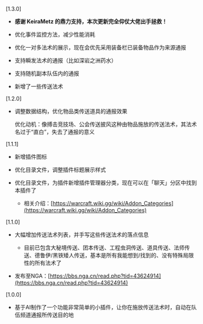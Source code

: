 [1.3.0]

- **感谢 KeiraMetz 的鼎力支持，本次更新完全仰仗大佬出手拯救！**

- 优化事件监控方法，减少性能消耗

- 优化一对多法术的展示，现在会优先采用装备栏已装备物品作为来源通报

- 支持瞬发法术的通报（比如深岩之洲药水）

- 支持随机副本队伍内的通报

- 新增了一些传送法术


[1.2.0]

- 调整数据结构，优化物品类传送道具的通报效果

  优化动机：像搏击竞技场、公会传送披风这种由物品施放的传送法术，其法术名过于“直白”，失去了通报的意义


[1.1.1]

- 新增插件图标

- 优化目录文件，调整插件标题展示样式

- 优化目录文件，为插件新增插件管理器分类，现在可以在「聊天」分区中找到本插件了

  - 相关介绍：[https://warcraft.wiki.gg/wiki/Addon_Categories](https://warcraft.wiki.gg/wiki/Addon_Categories)


[1.1.0]

- 大幅增加传送法术列表，并手写这些传送法术的落点信息

  - 目前已包含大秘境传送、团本传送、工程虫洞传送、道具传送、法师传送、德鲁伊/黑铁矮人传送，基本是所有我能想到/找到的、没有特殊局限性的所有法术了

- 发布至NGA：[https://bbs.nga.cn/read.php?tid=43624914](https://bbs.nga.cn/read.php?tid=43624914)


[1.0.0]

- 基于AI制作了一个功能非常简单的小插件，让你在施放传送法术时，自动在队伍频道通报所传送目的地
